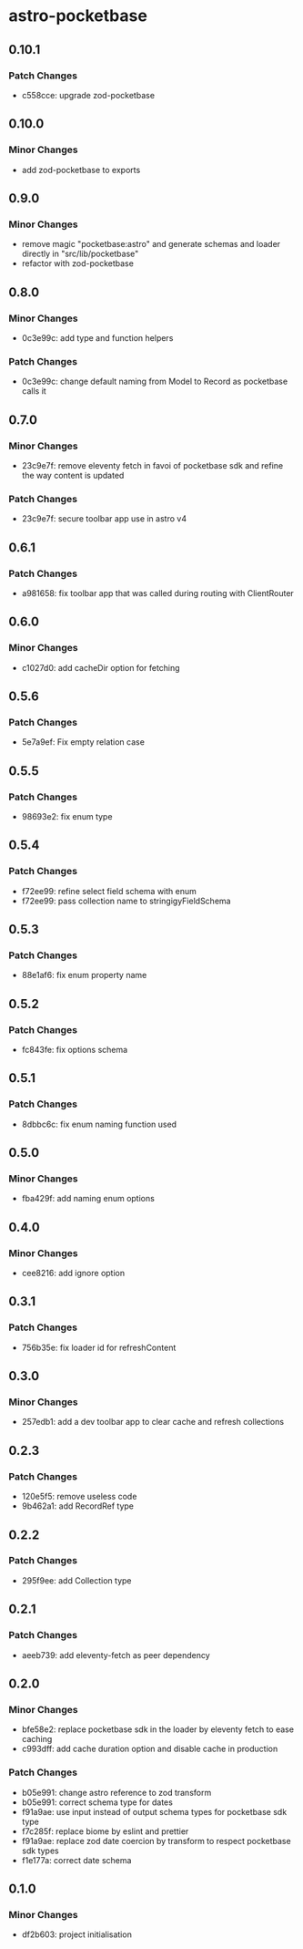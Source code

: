# astro-pocketbase

## 0.10.1

### Patch Changes

- c558cce: upgrade zod-pocketbase

## 0.10.0

### Minor Changes

- add zod-pocketbase to exports

## 0.9.0

### Minor Changes

- remove magic "pocketbase:astro" and generate schemas and loader directly in "src/lib/pocketbase"
- refactor with zod-pocketbase

## 0.8.0

### Minor Changes

- 0c3e99c: add type and function helpers

### Patch Changes

- 0c3e99c: change default naming from Model to Record as pocketbase calls it

## 0.7.0

### Minor Changes

- 23c9e7f: remove eleventy fetch in favoi of pocketbase sdk and refine the way content is updated

### Patch Changes

- 23c9e7f: secure toolbar app use in astro v4

## 0.6.1

### Patch Changes

- a981658: fix toolbar app that was called during routing with ClientRouter

## 0.6.0

### Minor Changes

- c1027d0: add cacheDir option for fetching

## 0.5.6

### Patch Changes

- 5e7a9ef: Fix empty relation case

## 0.5.5

### Patch Changes

- 98693e2: fix enum type

## 0.5.4

### Patch Changes

- f72ee99: refine select field schema with enum
- f72ee99: pass collection name to stringigyFieldSchema

## 0.5.3

### Patch Changes

- 88e1af6: fix enum property name

## 0.5.2

### Patch Changes

- fc843fe: fix options schema

## 0.5.1

### Patch Changes

- 8dbbc6c: fix enum naming function used

## 0.5.0

### Minor Changes

- fba429f: add naming enum options

## 0.4.0

### Minor Changes

- cee8216: add ignore option

## 0.3.1

### Patch Changes

- 756b35e: fix loader id for refreshContent

## 0.3.0

### Minor Changes

- 257edb1: add a dev toolbar app to clear cache and refresh collections

## 0.2.3

### Patch Changes

- 120e5f5: remove useless code
- 9b462a1: add RecordRef type

## 0.2.2

### Patch Changes

- 295f9ee: add Collection type

## 0.2.1

### Patch Changes

- aeeb739: add eleventy-fetch as peer dependency

## 0.2.0

### Minor Changes

- bfe58e2: replace pocketbase sdk in the loader by eleventy fetch to ease caching
- c993dff: add cache duration option and disable cache in production

### Patch Changes

- b05e991: change astro reference to zod transform
- b05e991: correct schema type for dates
- f91a9ae: use input instead of output schema types for pocketbase sdk type
- f7c285f: replace biome by eslint and prettier
- f91a9ae: replace zod date coercion by transform to respect pocketbase sdk types
- f1e177a: correct date schema

## 0.1.0

### Minor Changes

- df2b603: project initialisation
